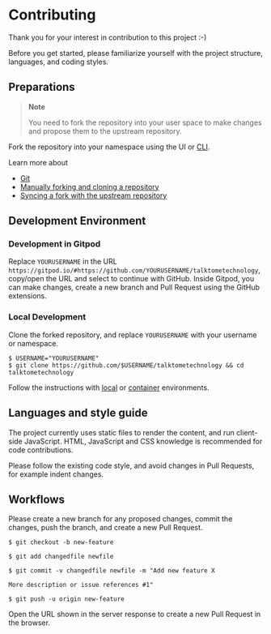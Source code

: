 # Contributing

Thank you for your interest in contribution to this project :-)

Before you get started, please familiarize yourself with the project structure, languages, and coding styles.

## Preparations

> **Note**
>
> You need to fork the repository into your user space to make changes and propose them to the upstream repository.

Fork the repository into your namespace using the UI or [CLI](https://github.com/cli/cli#installation).

Learn more about

- [Git](https://git-scm.com/book/en/v2/Getting-Started-Installing-Git)
- [Manually forking and cloning a repository](https://docs.github.com/en/get-started/quickstart/fork-a-repo)
- [Syncing a fork with the upstream repository](https://docs.github.com/en/pull-requests/collaborating-with-pull-requests/working-with-forks/syncing-a-fork)

## Development Environment

### Development in Gitpod

Replace `YOURUSERNAME` in the URL `https://gitpod.io/#https://github.com/YOURUSERNAME/talktometechnology`, copy/open the URL and select to continue with GitHub. Inside Gitpod, you can make changes, create a new branch and Pull Request using the GitHub extensions.

### Local Development

Clone the forked repository, and replace `YOURUSERNAME` with your username or namespace.

```
$ USERNAME="YOURUSERNAME"
$ git clone https://github.com/$USERNAME/talktometechnology && cd talktometechnology
```

Follow the instructions with [local](README.md#local-environment) or [container](README.md#container-environment) environments.

## Languages and style guide

The project currently uses static files to render the content, and run client-side JavaScript.  HTML, JavaScript and CSS knowledge is recommended for code contributions.

Please follow the existing code style, and avoid changes in Pull Requests, for example indent changes.

## Workflows

Please create a new branch for any proposed changes, commit the changes, push the branch, and create a new Pull Request.

```
$ git checkout -b new-feature

$ git add changedfile newfile

$ git commit -v changedfile newfile -m "Add new feature X

More description or issue references #1"

$ git push -u origin new-feature
```

Open the URL shown in the server response to create a new Pull Request in the browser.

